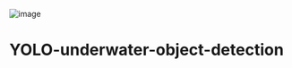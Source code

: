 ![image](https://github.com/user-attachments/assets/e8fb4044-871c-41a1-be29-60406c29a72a)
# YOLO-underwater-object-detection
